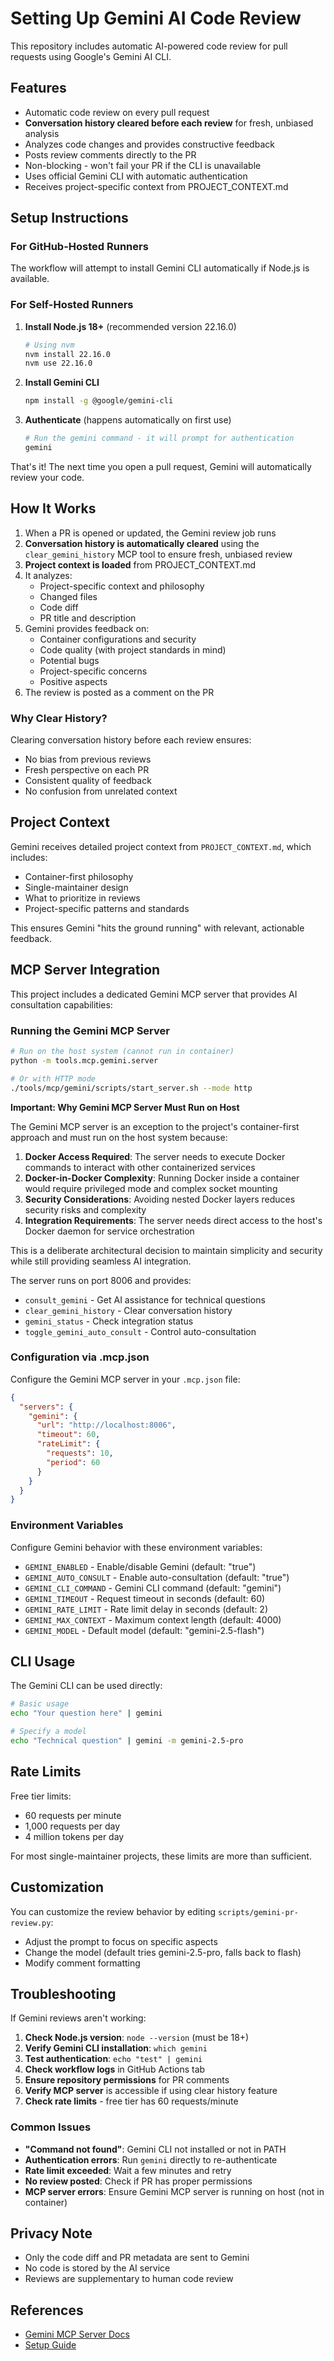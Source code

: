 # Setting Up Gemini AI Code Review

This repository includes automatic AI-powered code review for pull requests using Google's Gemini AI CLI.

## Features

- Automatic code review on every pull request
- **Conversation history cleared before each review** for fresh, unbiased analysis
- Analyzes code changes and provides constructive feedback
- Posts review comments directly to the PR
- Non-blocking - won't fail your PR if the CLI is unavailable
- Uses official Gemini CLI with automatic authentication
- Receives project-specific context from PROJECT_CONTEXT.md

## Setup Instructions

### For GitHub-Hosted Runners

The workflow will attempt to install Gemini CLI automatically if Node.js is available.

### For Self-Hosted Runners

1. **Install Node.js 18+** (recommended version 22.16.0)

   ```bash
   # Using nvm
   nvm install 22.16.0
   nvm use 22.16.0
   ```

2. **Install Gemini CLI**

   ```bash
   npm install -g @google/gemini-cli
   ```

3. **Authenticate** (happens automatically on first use)

   ```bash
   # Run the gemini command - it will prompt for authentication
   gemini
   ```

That's it! The next time you open a pull request, Gemini will automatically review your code.

## How It Works

1. When a PR is opened or updated, the Gemini review job runs
2. **Conversation history is automatically cleared** using the `clear_gemini_history` MCP tool to ensure fresh, unbiased review
3. **Project context is loaded** from PROJECT_CONTEXT.md
4. It analyzes:
   - Project-specific context and philosophy
   - Changed files
   - Code diff
   - PR title and description
5. Gemini provides feedback on:
   - Container configurations and security
   - Code quality (with project standards in mind)
   - Potential bugs
   - Project-specific concerns
   - Positive aspects
6. The review is posted as a comment on the PR

### Why Clear History?

Clearing conversation history before each review ensures:
- No bias from previous reviews
- Fresh perspective on each PR
- Consistent quality of feedback
- No confusion from unrelated context

## Project Context

Gemini receives detailed project context from `PROJECT_CONTEXT.md`, which includes:

- Container-first philosophy
- Single-maintainer design
- What to prioritize in reviews
- Project-specific patterns and standards

This ensures Gemini "hits the ground running" with relevant, actionable feedback.

## MCP Server Integration

This project includes a dedicated Gemini MCP server that provides AI consultation capabilities:

### Running the Gemini MCP Server

```bash
# Run on the host system (cannot run in container)
python -m tools.mcp.gemini.server

# Or with HTTP mode
./tools/mcp/gemini/scripts/start_server.sh --mode http
```

**Important: Why Gemini MCP Server Must Run on Host**

The Gemini MCP server is an exception to the project's container-first approach and must run on the host system because:

1. **Docker Access Required**: The server needs to execute Docker commands to interact with other containerized services
2. **Docker-in-Docker Complexity**: Running Docker inside a container would require privileged mode and complex socket mounting
3. **Security Considerations**: Avoiding nested Docker layers reduces security risks and complexity
4. **Integration Requirements**: The server needs direct access to the host's Docker daemon for service orchestration

This is a deliberate architectural decision to maintain simplicity and security while still providing seamless AI integration.

The server runs on port 8006 and provides:
- `consult_gemini` - Get AI assistance for technical questions
- `clear_gemini_history` - Clear conversation history
- `gemini_status` - Check integration status
- `toggle_gemini_auto_consult` - Control auto-consultation

### Configuration via .mcp.json

Configure the Gemini MCP server in your `.mcp.json` file:

```json
{
  "servers": {
    "gemini": {
      "url": "http://localhost:8006",
      "timeout": 60,
      "rateLimit": {
        "requests": 10,
        "period": 60
      }
    }
  }
}
```

### Environment Variables

Configure Gemini behavior with these environment variables:

- `GEMINI_ENABLED` - Enable/disable Gemini (default: "true")
- `GEMINI_AUTO_CONSULT` - Enable auto-consultation (default: "true")
- `GEMINI_CLI_COMMAND` - Gemini CLI command (default: "gemini")
- `GEMINI_TIMEOUT` - Request timeout in seconds (default: 60)
- `GEMINI_RATE_LIMIT` - Rate limit delay in seconds (default: 2)
- `GEMINI_MAX_CONTEXT` - Maximum context length (default: 4000)
- `GEMINI_MODEL` - Default model (default: "gemini-2.5-flash")

## CLI Usage

The Gemini CLI can be used directly:

```bash
# Basic usage
echo "Your question here" | gemini

# Specify a model
echo "Technical question" | gemini -m gemini-2.5-pro
```

## Rate Limits

Free tier limits:

- 60 requests per minute
- 1,000 requests per day
- 4 million tokens per day

For most single-maintainer projects, these limits are more than sufficient.

## Customization

You can customize the review behavior by editing `scripts/gemini-pr-review.py`:

- Adjust the prompt to focus on specific aspects
- Change the model (default tries gemini-2.5-pro, falls back to flash)
- Modify comment formatting

## Troubleshooting

If Gemini reviews aren't working:

1. **Check Node.js version**: `node --version` (must be 18+)
2. **Verify Gemini CLI installation**: `which gemini`
3. **Test authentication**: `echo "test" | gemini`
4. **Check workflow logs** in GitHub Actions tab
5. **Ensure repository permissions** for PR comments
6. **Verify MCP server** is accessible if using clear history feature
7. **Check rate limits** - free tier has 60 requests/minute

### Common Issues

- **"Command not found"**: Gemini CLI not installed or not in PATH
- **Authentication errors**: Run `gemini` directly to re-authenticate
- **Rate limit exceeded**: Wait a few minutes and retry
- **No review posted**: Check if PR has proper permissions
- **MCP server errors**: Ensure Gemini MCP server is running on host (not in container)

## Privacy Note

- Only the code diff and PR metadata are sent to Gemini
- No code is stored by the AI service
- Reviews are supplementary to human code review

## References

- [Gemini MCP Server Docs](../tools/mcp/gemini/docs/README.md)
- [Setup Guide](https://gist.github.com/AndrewAltimit/fc5ba068b73e7002cbe4e9721cebb0f5)
